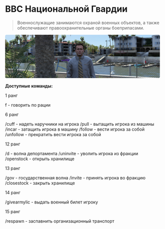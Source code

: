 # ВВС Национальной Гвардии

>Военнослужащие занимаются охраной военных объектов, а также обеспечивают правоохранительные органы боеприпасами.

![image](https://raw.githubusercontent.com/DarthMaxou/arizona-help/main/assets/Image.png)

**Доступные команды:**

1 ранг

f - говорить по рации

6 ранг

/cuff - надеть наручники на игрока
/pull - вытащить игрока из машины
/incar - затащить игрока в машину
/follow - вести игрока за собой
/unfollow - прекратить вести игрока за собой

12 ранг

/d - волна депортамента
/uninvite - уволить игрока из фракции
/openstock - открыть хранилище

13 ранг

/gov - государственная волна
/invite - принять игрока во фракцию
/closestock - закрыть хранилище

14 ранг

/givearmylic - выдать военный билет игроку

15 ранг

/respawn - заспавнить организационный транспорт